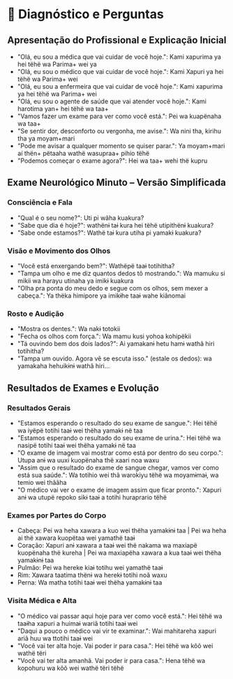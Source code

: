 # 🧪 Diagnóstico e Perguntas

## Apresentação do Profissional e Explicação Inicial

- "Olá, eu sou a médica que vai cuidar de você hoje.": Kami xapurima ya hei tëhë wa Parima+ wei ya
- "Olá, eu sou o médico que vai cuidar de você hoje.": Kami Xapuri ya hei tëhë wa Parima+ wei
- "Olá, eu sou a enfermeira que vai cuidar de você hoje.": Kami xapurima ya hei tëhë wa Parima+ wei
- "Olá, eu sou o agente de saúde que vai atender você hoje.": Kami harotima yan+ hei tëhë wa taa+
- "Vamos fazer um exame para ver como você está.": Pei wa kuapënaha wa taa+
- "Se sentir dor, desconforto ou vergonha, me avise.": Wa nini tha, kirihu tha ya moyam+mari
- "Pode me avisar a qualquer momento se quiser parar.": Ya moyam+mari aí thën+ pëtaaha wathë wasupraa+ pihio tëhë
- "Podemos começar o exame agora?": Hei wa taa+ wehi thë kupru

## Exame Neurológico Minuto – Versão Simplificada

### Consciência e Fala
- "Qual é o seu nome?": Uti pi wãha kuakura?
- "Sabe que dia é hoje?": wathënɨ taɨ kura hei tëhë utipithënɨ kuakura?
- "Sabe onde estamos?": Wathë taɨ kura utiha pi yamakɨ kuakura?

### Visão e Movimento dos Olhos
- "Você está enxergando bem?": Wathëpë taaɨ totihitha?
- "Tampa um olho e me diz quantos dedos tô mostrando.": Wa mamuku si mikii wa harayu utinaha ya imikɨ kuakura
- "Olha pra ponta do meu dedo e segue com os olhos, sem mexer a cabeça.": Ya thëka himipore ya imikɨhe taaɨ wahe kiãnomai

### Rosto e Audição
- "Mostra os dentes.": Wa nakɨ totokii
- "Fecha os olhos com força.": Wa mamu kusi yohoa kohipëkii
- "Tá ouvindo bem dos dois lados?": Ai yamakanɨ hetu hamɨ wathã hiri totihitha?
- "Tampa um ouvido. Agora vê se escuta isso." (estale os dedos): wa yamakaha hehuikɨnɨ wathã hiri...

## Resultados de Exames e Evolução

### Resultados Gerais
- "Estamos esperando o resultado do seu exame de sangue.": Hei tëhë wa iyëpë totihi taaɨ wei thëha yamakɨ në taa
- "Estamos esperando o resultado do seu exame de urina.": Hei tëhë wa nasipë totihi taaɨ wei thëha yamakɨ në taa
- "O exame de imagem vai mostrar como está por dentro do seu corpo.": Utupa anɨ wa uuxi kuopënaha thë xaari noa waxu
- "Assim que o resultado do exame de sangue chegar, vamos ver como está sua saúde.": Wa totihio wei thã warokiyu tëhë wa moyamɨmaɨ, wa temio wei thããha
- "O médico vai ver o exame de imagem assim que ficar pronto.": Xapuri anɨ wa utupë repoko sikɨ taaɨ a totihi huraprario tëhë

### Exames por Partes do Corpo
- Cabeça: Pei wa heha xawara a kuo wei thëha yamakɨnɨ taa | Pei wa heha ai thë xawara kuopëtaa wei yamathë taaɨ
- Coração: Xapuri anɨ xawara a taaɨ wei thë nakama wa maxiapë kuopënaha thë kureha | Pei wa maxiapëha xawara a kua taaɨ wei thëha yamakɨnɨ taa
- Pulmão: Pei wa hereke kiaɨ totihu wei yamathë taaɨ
- Rim: Xawara taatima thënɨ wa herekɨ totihi noã waxu
- Perna: Wa matha totihi taaɨ wei thëha yamakɨnɨ taa

### Visita Médica e Alta
- "O médico vai passar aqui hoje para ver como você está.": Hei tëhë wa taaɨha xapuri a huimaɨ wariã totihi taaɨ wei
- "Daqui a pouco o médico vai vir te examinar.": Wai mahitareha xapuri ariã huu wa ttotihi taaɨ wei
- "Você vai ter alta hoje. Vai poder ir para casa.": Hei tëhë wa kõõ wei wathë tëri
- "Você vai ter alta amanhã. Vai poder ir para casa.": Hena tëhë wa kopohuru wa kõõ wei wathë tëri tëhë


